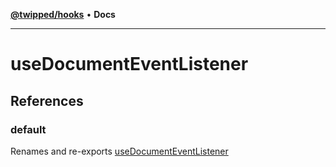 [**@twipped/hooks**](../README.md) • **Docs**

***

# useDocumentEventListener

## References

### default

Renames and re-exports [useDocumentEventListener](../useGlobalListener/functions/useDocumentEventListener.md)
